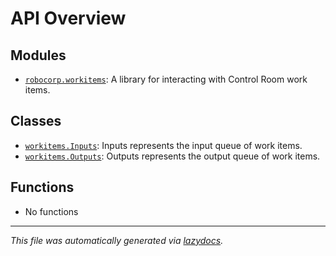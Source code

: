 <!-- markdownlint-disable -->

# API Overview

## Modules

- [`robocorp.workitems`](./robocorp.workitems.md#module-robocorpworkitems): A library for interacting with Control Room work items.

## Classes

- [`workitems.Inputs`](./robocorp.workitems.md#class-inputs): Inputs represents the input queue of work items.
- [`workitems.Outputs`](./robocorp.workitems.md#class-outputs): Outputs represents the output queue of work items.

## Functions

- No functions


---

_This file was automatically generated via [lazydocs](https://github.com/ml-tooling/lazydocs)._

